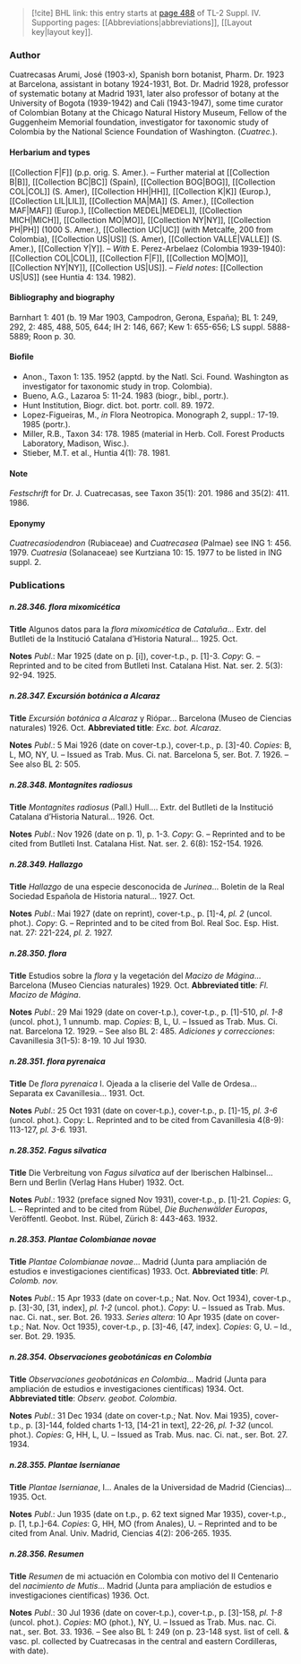 > [!cite] BHL link: this entry starts at [page 488](https://www.biodiversitylibrary.org/item/103860#page/498/mode/1up) of TL-2 Suppl. IV.
> Supporting pages: [[Abbreviations|abbreviations]], [[Layout key|layout key]].

### Author

Cuatrecasas Arumi, José (1903-x), Spanish born botanist, Pharm. Dr. 1923 at Barcelona, assistant in botany 1924-1931, Bot. Dr. Madrid 1928, professor of systematic botany at Madrid 1931, later also professor of botany at the University of Bogota (1939-1942) and Cali (1943-1947), some time curator of Colombian Botany at the Chicago Natural History Museum, Fellow of the Guggenheim Memorial foundation, investigator for taxonomic study of Colombia by the National Science Foundation of Washington. (*Cuatrec.*).

#### Herbarium and types

[[Collection F|F]] (p.p. orig. S. Amer.). – Further material at [[Collection B|B]], [[Collection BC|BC]] (Spain), [[Collection BOG|BOG]], [[Collection COL|COL]] (S. Amer), [[Collection HH|HH]], [[Collection K|K]] (Europ.), [[Collection LIL|LIL]], [[Collection MA|MA]] (S. Amer.), [[Collection MAF|MAF]] (Europ.), [[Collection MEDEL|MEDEL]], [[Collection MICH|MICH]], [[Collection MO|MO]], [[Collection NY|NY]], [[Collection PH|PH]] (1000 S. Amer.), [[Collection UC|UC]] (with Metcalfe, 200 from Colombia), [[Collection US|US]] (S. Amer), [[Collection VALLE|VALLE]] (S. Amer.), [[Collection Y|Y]]. – *With* E. Perez-Arbelaez (Colombia 1939-1940): [[Collection COL|COL]], [[Collection F|F]], [[Collection MO|MO]], [[Collection NY|NY]], [[Collection US|US]]. – *Field notes*: [[Collection US|US]] (see Huntia 4: 134. 1982).

#### Bibliography and biography

Barnhart 1: 401 (b. 19 Mar 1903, Campodron, Gerona, España); BL 1: 249, 292, 2: 485, 488, 505, 644; IH 2: 146, 667; Kew 1: 655-656; LS suppl. 5888-5889; Roon p. 30.

#### Biofile

- Anon., Taxon 1: 135. 1952 (apptd. by the Natl. Sci. Found. Washington as investigator for taxonomic study in trop. Colombia).
- Bueno, A.G., Lazaroa 5: 11-24. 1983 (biogr., bibl., portr.).
- Hunt Institution, Biogr. dict. bot. portr. coll. 89. 1972.
- Lopez-Figueiras, M., *in* Flora Neotropica. Monograph 2, suppl.: 17-19. 1985 (portr.).
- Miller, R.B., Taxon 34: 178. 1985 (material in Herb. Coll. Forest Products Laboratory, Madison, Wisc.).
- Stieber, M.T. et al., Huntia 4(1): 78. 1981.

#### Note

*Festschrift* for Dr. J. Cuatrecasas, see Taxon 35(1): 201. 1986 and 35(2): 411. 1986.

#### Eponymy

*Cuatrecasiodendron* (Rubiaceae) and *Cuatrecasea* (Palmae) see ING 1: 456. 1979. *Cuatresia* (Solanaceae) see Kurtziana 10: 15. 1977 to be listed in ING suppl. 2.

### Publications

##### n.28.346. flora mixomicética

**Title**
Algunos datos para la *flora mixomicética* de *Cataluña*... Extr. del Butlleti de la Institució Catalana d’Historia Natural... 1925. Oct.

**Notes**
*Publ*.: Mar 1925 (date on p. \[i\]), cover-t.p., p. \[1\]-3. *Copy*: G. – Reprinted and to be cited from Butlleti Inst. Catalana Hist. Nat. ser. 2. 5(3): 92-94. 1925.

##### n.28.347. Excursión botánica a Alcaraz

**Title**
*Excursión botánica a Alcaraz* y Riópar... Barcelona (Museo de Ciencias naturales) 1926. Oct.
**Abbreviated title**: *Exc. bot. Alcaraz*.

**Notes**
*Publ*.: 5 Mai 1926 (date on cover-t.p.), cover-t.p., p. \[3\]-40. *Copies*: B, L, MO, NY, U. – Issued as Trab. Mus. Ci. nat. Barcelona 5, ser. Bot. 7. 1926. – See also BL 2: 505.

##### n.28.348. Montagnites radiosus

**Title**
*Montagnites radiosus* (Pall.) Hull.... Extr. del Butlleti de la Institució Catalana d’Historia Natural... 1926. Oct.

**Notes**
*Publ*.: Nov 1926 (date on p. 1), p. 1-3. *Copy*: G. – Reprinted and to be cited from Butlleti Inst. Catalana Hist. Nat. ser. 2. 6(8): 152-154. 1926.

##### n.28.349. Hallazgo

**Title**
*Hallazgo* de una especie desconocida de *Jurinea*... Boletin de la Real Sociedad Española de Historia natural... 1927. Oct.

**Notes**
*Publ*.: Mai 1927 (date on reprint), cover-t.p., p. \[1\]-4, *pl. 2* (uncol. phot.). *Copy*: G. – Reprinted and to be cited from Bol. Real Soc. Esp. Hist. nat. 27: 221-224, *pl. 2.* 1927.

##### n.28.350. flora

**Title**
Estudios sobre la *flora* y la vegetación del *Macizo de Mágina*... Barcelona (Museo Ciencias naturales) 1929. Oct.
**Abbreviated title**: *Fl. Macizo de Mágina*.

**Notes**
*Publ*.: 29 Mai 1929 (date on cover-t.p.), cover-t.p., p. \[1\]-510, *pl. 1-8* (uncol. phot.), 1 unnumb. map. *Copies*: B, L, U. – Issued as Trab. Mus. Ci. nat. Barcelona 12. 1929. – See also BL 2: 485.
*Adiciones y correcciones*: Cavanillesia 3(1-5): 8-19. 10 Jul 1930.

##### n.28.351. flora pyrenaica

**Title**
De *flora pyrenaica* I. Ojeada a la cliserie del Valle de Ordesa... Separata ex Cavanillesia... 1931. Oct.

**Notes**
*Publ*.: 25 Oct 1931 (date on cover-t.p.), cover-t.p., p. \[1\]-15, *pl. 3-6* (uncol. phot.). Copy: L. Reprinted and to be cited from Cavanillesia 4(8-9): 113-127, *pl. 3-6.* 1931.

##### n.28.352. Fagus silvatica

**Title**
Die Verbreitung von *Fagus silvatica* auf der Iberischen Halbinsel... Bern und Berlin (Verlag Hans Huber) 1932. Oct.

**Notes**
*Publ*.: 1932 (preface signed Nov 1931), cover-t.p., p. \[1\]-21. *Copies*: G, L. – Reprinted and to be cited from Rübel, *Die Buchenwälder Europas*, Veröffentl. Geobot. Inst. Rübel, Zürich 8: 443-463. 1932.

##### n.28.353. Plantae Colombianae novae

**Title**
*Plantae Colombianae novae*... Madrid (Junta para ampliación de estudios e investigaciones cientificas) 1933. Oct.
**Abbreviated title**: *Pl. Colomb. nov.*

**Notes**
*Publ*.: 15 Apr 1933 (date on cover-t.p.; Nat. Nov. Oct 1934), cover-t.p., p. \[3\]-30, \[31, index\], *pl. 1-2* (uncol. phot.). *Copy*: U. – Issued as Trab. Mus. nac. Ci. nat., ser. Bot. 26. 1933.
*Series altera*: 10 Apr 1935 (date on cover-t.p.; Nat. Nov. Oct 1935), cover-t.p., p. \[3\]-46, \[47, index\]. *Copies*: G, U. – Id., ser. Bot. 29. 1935.

##### n.28.354. Observaciones geobotánicas en Colombia

**Title**
*Observaciones geobotánicas en Colombia*... Madrid (Junta para ampliación de estudios e investigaciones científicas) 1934. Oct.
**Abbreviated title**: *Observ. geobot. Colombia*.

**Notes**
*Publ*.: 31 Dec 1934 (date on cover-t.p.; Nat. Nov. Mai 1935), cover-t.p., p. \[3\]-144, folded charts 1-13, \[14-21 in text\], 22-26, *pl. 1-32* (uncol. phot.). *Copies*: G, HH, L, U. – Issued as Trab. Mus. nac. Ci. nat., ser. Bot. 27. 1934.

##### n.28.355. Plantae Isernianae

**Title**
*Plantae Isernianae*, I... Anales de la Universidad de Madrid (Ciencias)... 1935. Oct.

**Notes**
*Publ*.: Jun 1935 (date on t.p., p. 62 text signed Mar 1935), cover-t.p., p. \[1, t.p.\]-64. *Copies*: G, HH, MO (from Anales), U. – Reprinted and to be cited from Anal. Univ. Madrid, Ciencias 4(2): 206-265. 1935.

##### n.28.356. Resumen

**Title**
*Resumen* de mi actuación en Colombia con motivo del II Centenario del *nacimiento de Mutis*... Madrid (Junta para ampliación de estudios e investigaciones científicas) 1936. Oct.

**Notes**
*Publ*.: 30 Jul 1936 (date on cover-t.p.), cover-t.p., p. \[3\]-158, *pl. 1-8* (uncol. phot.). *Copies*: MO (phot.), NY, U. – Issued as Trab. Mus. nac. Ci. nat., ser. Bot. 33. 1936. – See also BL 1: 249 (on p. 23-148 syst. list of cell. & vasc. pl. collected by Cuatrecasas in the central and eastern Cordilleras, with date).

